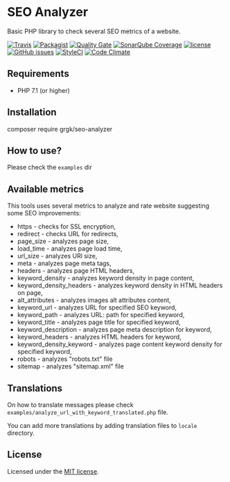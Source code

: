 # SEO Analyzer

Basic PHP library to check several SEO metrics of a website.

[![Travis](https://img.shields.io/travis/grgk/seo-analyzer.svg)](https://travis-ci.org/grgk/seo-analyzer)
[![Packagist](https://img.shields.io/packagist/v/grgk/seo-analyzer.svg)](https://github.com/grgk/seo-analyzer)
[![Quality Gate](https://sonarcloud.io/api/project_badges/measure?project=grgk.seo-analyzer&metric=alert_status)](https://sonarqube.com/dashboard/index/grgk.seo-analyzer)
[![SonarQube Coverage](https://sonarcloud.io/api/project_badges/measure?project=grgk.seo-analyzer&metric=coverage)](https://sonarqube.com/dashboard/index?id=grgk.seo-analyzer)
[![license](https://img.shields.io/github/license/mashape/apistatus.svg)](http://opensource.org/licenses/MIT)
[![GitHub issues](https://img.shields.io/github/issues/grgk/seo-analyzer.svg)](https://github.com/grgk/seo-analyzer/issues?q=is%3Aopen)
[![StyleCI](https://styleci.io/repos/161350613/shield?branch=master)](https://styleci.io/repos/161350613)
[![Code Climate](https://codeclimate.com/github/grgk/seo-analyzer/badges/gpa.svg)](https://codeclimate.com/github/grgk/seo-analyzer)

## Requirements
* PHP 7.1 (or higher)

## Installation

composer require grgk/seo-analyzer

## How to use?

Please check the `examples` dir

## Available metrics

This tools uses several metrics to analyze and rate website suggesting some SEO improvements:

* https - checks for SSL encryption,
* redirect - checks URL for redirects,
* page_size - analyzes page size,
* load_time - analyzes page load time,
* url_size - analyzes URl size,
* meta - analyzes page meta tags,
* headers - analyzes page HTML headers,
* keyword_density - analyzes keyword density in page content,
* keyword_density_headers - analyzes keyword density in HTML headers on page,
* alt_attributes - analyzes images alt attributes content,
* keyword_url - analyzes URL for specified SEO keyword,
* keyword_path - analyzes URL: path for specified keyword,
* keyword_title - analyzes page title for specified keyword,
* keyword_description - analyzes page meta description for keyword,
* keyword_headers - analyzes HTML headers for keyword,
* keyword_density_keyword - analyzes page content keyword density for specified keyword,
* robots - analyzes "robots.txt" file
* sitemap - analyzes "sitemap.xml" file

## Translations

On how to translate messages please check `examples/analyze_url_with_keyword_translated.php` file.

You can add more translations by adding translation files to `locale` directory.

## License
Licensed under the [MIT license](http://opensource.org/licenses/MIT).